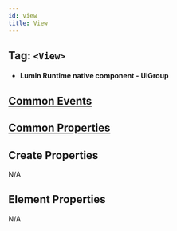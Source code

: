 ```yaml
---
id: view
title: View
---
```


## Tag: `<View>`

- #### Lumin Runtime native component - UiGroup

## [Common Events](../Events.md)

## [Common Properties](../Properties.md)

## Create Properties
N/A

## Element Properties
N/A